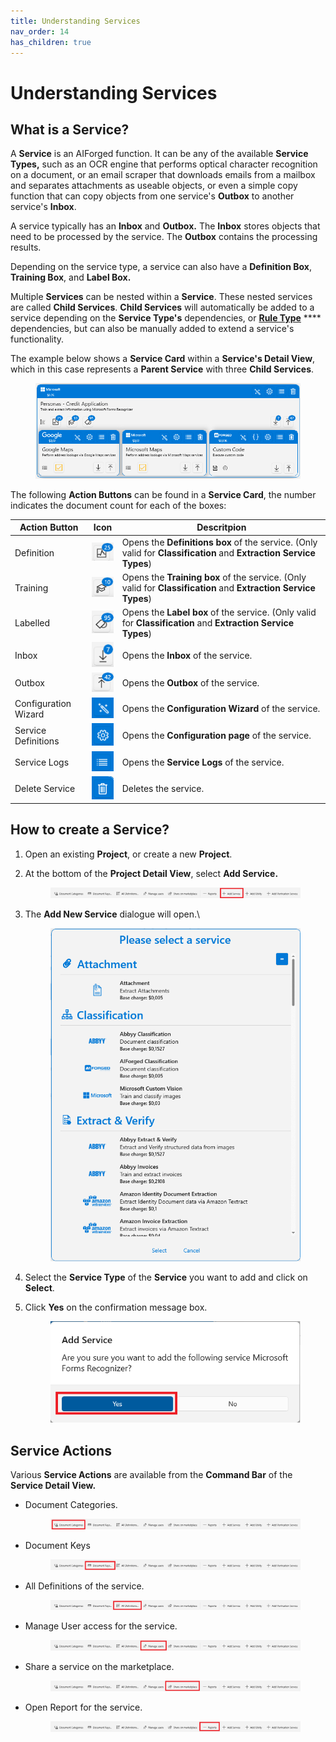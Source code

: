 ```yaml
---
title: Understanding Services
nav_order: 14
has_children: true
---
```


# Understanding Services

## What is a Service?

A **Service** is an AIForged function. It can be any of the available **Service Types,** such as an OCR engine that performs optical character recognition on a document, or an email scraper that downloads emails from a mailbox and separates attachments as useable objects, or even a simple copy function that can copy objects from one service's **Outbox** to another service's **Inbox**.

A service typically has an **Inbox** and **Outbox.** The **Inbox** stores objects that need to be processed by the service. The **Outbox** contains the processing results.

Depending on the service type, a service can also have a **Definition Box**, **Training Box**, and **Label Box.**

Multiple **Services** can be nested within a **Service**. These nested services are called **Child Services**. **Child Services** will automatically be added to a service depending on the **Service Type's** dependencies, or [**Rule Type**](../rules-engine/rules-engine.md) \*\*\*\* dependencies, but can also be manually added to extend a service's functionality.

The example below shows a **Service Card** within a **Service's Detail View**, which in this case represents a **Parent Service** with three **Child Services**.

<figure><img src="../.gitbook/assets/image (19) (2).png" alt=""><figcaption></figcaption></figure>

The following **Action Buttons** can be found in a **Service Card**, the number indicates the document count for each of the boxes:

| Action Button        | Icon                                                | Descritpion                                                                                                        |
| -------------------- | --------------------------------------------------- | ------------------------------------------------------------------------------------------------------------------ |
| Definition           | ![](<../.gitbook/assets/image (14) (2).png>)        | Opens the **Definitions box** of the service. (Only valid for **Classification** and **Extraction Service Types**) |
| Training             | ![](<../.gitbook/assets/image (26) (1).png>)        | Opens the **Training box** of the service. (Only valid for **Classification** and **Extraction Service Types**)    |
| Labelled             | ![](<../.gitbook/assets/image (8) (1) (2).png>)     | Opens the **Label box** of the service. (Only valid for **Classification** and **Extraction Service Types**)       |
| Inbox                | ![](<../.gitbook/assets/image (6) (2) (1).png>)     | Opens the **Inbox** of the service.                                                                                |
| Outbox               | ![](<../.gitbook/assets/image (4) (3) (1) (2).png>) | Opens the **Outbox** of the service.                                                                               |
| Configuration Wizard | ![](<../.gitbook/assets/image (12) (2) (2).png>)    | Opens the **Configuration Wizard** of the service.                                                                 |
| Service Definitions  | ![](<../.gitbook/assets/image (3) (2) (1) (1).png>) | Opens the **Configuration page** of the service.                                                                   |
| Service Logs         | ![](<../.gitbook/assets/image (10) (5).png>)        | Opens the **Service Logs** of the service.                                                                         |
| Delete Service       | ![](<../.gitbook/assets/image (16) (4).png>)        | Deletes the service.                                                                                               |

## How to create a Service?

1. Open an existing **Project**, or create a new **Project**.
2.  At the bottom of the **Project Detail View**, select **Add Service.**

    <figure><img src="../.gitbook/assets/image (20) (3) (1) (1) (1) (1).png" alt=""><figcaption></figcaption></figure>
3.  The **Add New Service** dialogue will open.\\

    <figure><img src="../.gitbook/assets/image (9) (3).png" alt=""><figcaption></figcaption></figure>
4. Select the **Service Type** of the **Service** you want to add and click on **Select**.
5.  Click **Yes** on the confirmation message box.

    <figure><img src="../.gitbook/assets/image (22) (2) (1).png" alt=""><figcaption></figcaption></figure>

## Service Actions

Various **Service Actions** are available from the **Command Bar** of the **Service Detail View.**

*   Document Categories.

    <figure><img src="../.gitbook/assets/image (24) (1) (1).png" alt=""><figcaption></figcaption></figure>
*   Document Keys

    <figure><img src="../.gitbook/assets/image (18) (1).png" alt=""><figcaption></figcaption></figure>
*   All Definitions of the service.

    <figure><img src="../.gitbook/assets/image (25) (5).png" alt=""><figcaption></figcaption></figure>
*   Manage User access for the service.

    <figure><img src="../.gitbook/assets/image (17) (1) (1).png" alt=""><figcaption></figcaption></figure>
*   Share a service on the marketplace.

    <figure><img src="../.gitbook/assets/image (13) (3) (1).png" alt=""><figcaption></figcaption></figure>
*   Open Report for the service.

    <figure><img src="../.gitbook/assets/image (21) (2) (1).png" alt=""><figcaption></figcaption></figure>
